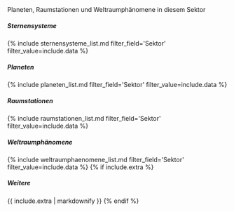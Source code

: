 <div class="card mb-3">
    <div class="card-header bg-yellow text-dark">Planeten, Raumstationen und Weltraumphänomene in diesem Sektor</div>
    <div class="card-body">
        <h5>Sternensysteme</h5>
        {% include sternensysteme_list.md filter_field='Sektor' filter_value=include.data %}
        <h5>Planeten</h5>
        {% include planeten_list.md filter_field='Sektor' filter_value=include.data %}
        <h5>Raumstationen</h5>
        {% include raumstationen_list.md filter_field='Sektor' filter_value=include.data %}
        <h5>Weltraumphänomene</h5>
        {% include weltraumphaenomene_list.md filter_field='Sektor' filter_value=include.data %}
        {% if include.extra %}
            <h5>Weitere</h5>
            {{ include.extra | markdownify }}
        {% endif %}
    </div>
</div>
